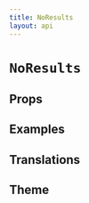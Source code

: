 ```yaml
---
title: NoResults
layout: api
---
```


# `NoResults`

## Props

## Examples

## Translations

## Theme
